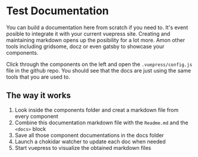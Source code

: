 # Test Documentation

You can build a documentation here from scratch if you need to. It's event posible to integrate it with your current vuepress site. Creating and maintaining markdown opens up the posibility for a lot more. Amon other tools including gridsome, docz or even gatsby to showcase your components.

Click through the components on the left and open the `.vuepress/config.js` file in the github repo. You should see that the docs are just using the same tools that you are used to.

## The way it works

1.  Look inside the components folder and creat a markdown file from every component
1.  Combine this documentation markdown file with the `Readme.md` and the `<docs>` block
1.  Save all those component documentations in the docs folder
1.  Launch a chokidar watcher to update each doc when needed
1.  Start vuepress to visualize the obtained markdown files
